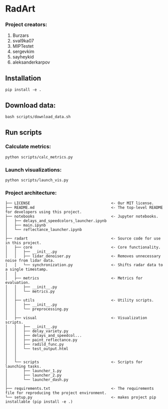 # RadArt

### Project creators:
1. Burzars<br />
2. sval9ka07<br />
3. MIPTestet<br />
4. sergevkim<br />
5. sayheykid<br />
6. aleksanderkarpov<br />

## Installation

```
pip install -e .

```


## Download data:
```
bash scripts/download_data.sh
```

## Run scripts

### Calculate metrics:
```
python scripts/calc_metrics.py
```

### Launch visualizations:
```
python scripts/launch_vis.py
```

### Project architecture:
```
├── LICENSE                                    <- Our MIT license.
├── README.md                                  <- The top-level README for developers using this project.
├── notebooks                                  <- Jupyter notebooks.
│   ├── delays_and_speedcolors_launcher.ipynb
│   ├── main.ipynb
│   └── reflectance_launcher.ipynb
│
├── radart                                     <- Source code for use in this project.
│   ├── core                                   <- Core functionality.
│   │   ├── __init__.py  
│   │   ├── lidar_denoiser.py                  <- Removes unnecessary noise from lidar data.
│   │   └── synchronization.py                 <- Shifts radar data to a single timestamp.
│   │
│   ├── metrics                                <- Metrics for evaluation.
│   │   ├── __init__.py
│   │   └── metrics.py 
│   │
│   ├── utils                                  <- Utility scripts.
│   │   ├── __init__.py
│   │   └── preprocessing.py
│   │
│   ├── visual                                 <- Visualization scripts.
│   │   ├── __init__.py
│   │   ├── delay_variety.py
│   │   ├── delays_and_speedcol...
│   │   ├── paint_reflectance.py
│   │   ├── radild_func.py
│   │   └── test_output.html
│   │   
│   │
│   └── scripts                                <- Scripts for launching tasks.
│       ├── launcher_1.py
│       ├── launcher_2.py
│       └── launcher_dash.py
│
├── requirements.txt                           <- The requirements file for reproducing the project environment.
└── setup.py                                   <- makes project pip installable (pip install -e .)
```
